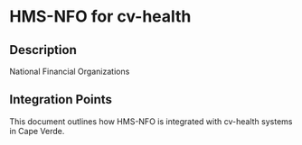 # HMS-NFO for cv-health

## Description

National Financial Organizations

## Integration Points

This document outlines how HMS-NFO is integrated with cv-health systems in Cape Verde.
